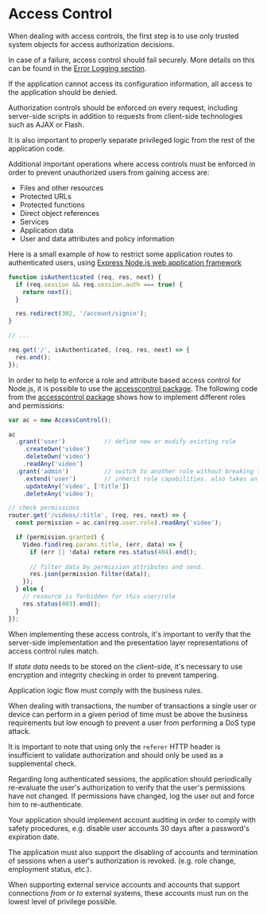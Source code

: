 Access Control
==============

When dealing with access controls, the first step is to use only trusted system
objects for access authorization decisions.


In case of a failure, access control should fail securely. 
More details on this can be found in the [Error Logging section][1].

If the application cannot access its configuration information, all access to
the application should be denied.

Authorization controls should be enforced on every request, including
server-side scripts in addition to requests from client-side technologies such
as AJAX or Flash.

It is also important to properly separate privileged logic from the rest of the
application code.

Additional important operations where access controls must be enforced in order
to prevent unauthorized users from gaining access are:

* Files and other resources
* Protected URLs
* Protected functions
* Direct object references
* Services
* Application data
* User and data attributes and policy information

Here is a small example of how to restrict some application routes to
authenticated users, using [Express Node.js web application framework][3]

```javascript
function isAuthenticated (req, res, next) {
  if (req.session && req.session.auth === true) {
    return next();
  }

  res.redirect(302, '/account/signin');
}

// ...

req.get('/', isAuthenticated, (req, res, next) => {
  res.end();
});

```

In order to help to enforce a role and attribute based access control for
Node.js, it is possible to use the [accesscontrol package][2]. The following
code from the [accesscontrol package][2] shows how to implement different roles
and permissions:

```javascript
var ac = new AccessControl();

ac
  .grant('user')           // define new or modify existing role
    .createOwn('video')
    .deleteOwn('video')
    .readAny('video')
  .grant('admin')          // switch to another role without breaking the chain
    .extend('user')        // inherit role capabilities. also takes an array
    .updateAny('video', ['title'])  
    .deleteAny('video');

// check permissions  
router.get('/videos/:title', (req, res, next) => {
  const permission = ac.can(req.user.role).readAny('video');

  if (permission.granted) {
    Video.find(req.params.title, (err, data) => {
      if (err || !data) return res.status(404).end();
      
      // filter data by permission attributes and send. 
      res.json(permission.filter(data));
    });
  } else {
    // resource is forbidden for this user/role 
    res.status(403).end();
  }
});
```

When implementing these access controls, it's important to verify that the
server-side implementation and the presentation layer representations of access
control rules match.

If _state data_ needs to be stored on the client-side, it's necessary to use
encryption and integrity checking in order to prevent tampering.

Application logic flow must comply with the business rules.

When dealing with transactions, the number of transactions a single user or
device can perform in a given period of time must be above the business
requirements but low enough to prevent a user from performing a DoS type attack.

It is important to note that using only the `referer` HTTP header is
insufficient to validate authorization and should only be used as a supplemental
check.

Regarding long authenticated sessions, the application should periodically
re-evaluate the user's authorization to verify that the user's permissions have
not changed. If permissions have changed, log the user out and force him to
re-authenticate.

Your application should implement account auditing in order to comply with
safety procedures, e.g. disable user accounts 30 days after a password's
expiration date.

The application must also support the disabling of accounts and termination of
sessions when a user's authorization is revoked. (e.g. role change, employment
status, etc.).

When supporting external service accounts and accounts that support connections
_from_ or _to_ external systems, these accounts must run on the lowest level of
privilege possible.

[1]: /error-handling-logging/error-handling.md
[2]: https://www.npmjs.com/package/accesscontrol
[3]: https://expressjs.com/
